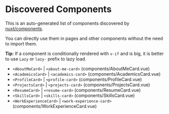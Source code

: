 # Discovered Components

This is an auto-generated list of components discovered by [nuxt/components](https://github.com/nuxt/components).

You can directly use them in pages and other components without the need to import them.

**Tip:** If a component is conditionally rendered with `v-if` and is big, it is better to use `Lazy` or `lazy-` prefix to lazy load.

- `<AboutMeCard>` | `<about-me-card>` (components/AboutMeCard.vue)
- `<AcademicsCard>` | `<academics-card>` (components/AcademicsCard.vue)
- `<ProfileCard>` | `<profile-card>` (components/ProfileCard.vue)
- `<ProjectsCard>` | `<projects-card>` (components/ProjectsCard.vue)
- `<ResumeCard>` | `<resume-card>` (components/ResumeCard.vue)
- `<SkillsCard>` | `<skills-card>` (components/SkillsCard.vue)
- `<WorkExperienceCard>` | `<work-experience-card>` (components/WorkExperienceCard.vue)

